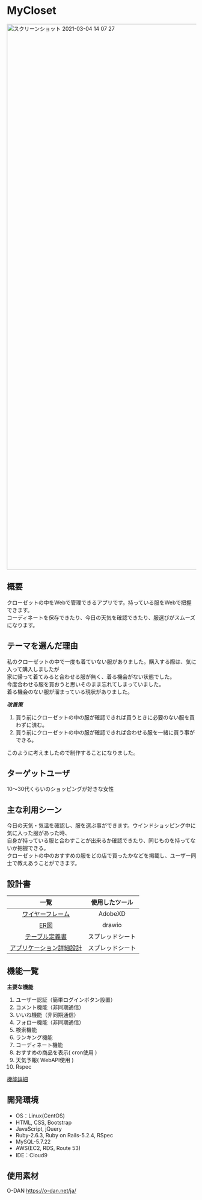 # MyCloset

<img width="1449" alt="スクリーンショット 2021-03-04 14 07 27" src="https://user-images.githubusercontent.com/66851090/109914308-06eca000-7cf3-11eb-8637-1119a54e2e91.png">

## 概要

クローゼットの中をWebで管理できるアプリです。持っている服をWebで把握できます。  
コーディネートを保存できたり、今日の天気を確認できたり、服選びがスムーズになります。

## テーマを選んだ理由

私のクローゼットの中で一度も着ていない服がありました。購入する際は、気に入って購入しましたが  
家に帰って着てみると合わせる服が無く、着る機会がない状態でした。  
今度合わせる服を買おうと思いそのまま忘れてしまっていました。  
着る機会のない服が溜まっている現状がありました。  

***改善策***
1. 買う前にクローゼットの中の服が確認できれば買うときに必要のない服を買わずに済む。
1. 買う前にクローゼットの中の服が確認できれば合わせる服を一緒に買う事ができる。

このように考えましたので制作することになりました。

## ターゲットユーザ

10〜30代くらいのショッピングが好きな女性

## 主な利用シーン
今日の天気・気温を確認し、服を選ぶ事ができます。ウインドショッピング中に気に入った服があった時、  
自身が持っている服と合わすことが出来るか確認できたり、同じものを持ってないか把握できる。  
クローゼットの中のおすすめの服をどの店で買ったかなどを掲載し、ユーザー同士で教えあうことができます。  

## 設計書
| 一覧 | 使用したツール |
|:-----------:|:------------:|
| [ワイヤーフレーム](https://xd.adobe.com/view/e86a3f4f-e31e-469a-8532-e0df241d5585-bd39/) | AdobeXD|
| [ER図](https://app.diagrams.net/#G1ciL2UjRAVujDVFKF2kFhLc84BEua-1P9) | drawio |
| [テーブル定義書](https://docs.google.com/spreadsheets/d/1ZDqj3qq5zncNYNZmOahXYLYmWQqtLxjFxLruldG2CU0/edit?usp=sharing) | スプレッドシート |
| [アプリケーション詳細設計](https://docs.google.com/spreadsheets/d/1FinqAkHowUu_CVKUsqRTsY3JZBOoBqONf_JNxL1l67k/edit#gid=0) | スプレッドシート |

## 機能一覧
**主要な機能**

1. ユーザー認証（簡単ログインボタン設置）
1. コメント機能（非同期通信）
1. いいね機能（非同期通信）
1. フォロー機能（非同期通信）
1. 検索機能
1. ランキング機能
1. コーディネート機能
1. おすすめの商品を表示( cron使用 )
1. 天気予報( WebAPI使用 )
1. Rspec

[機能詳細](https://docs.google.com/spreadsheets/d/1NbPF5B69iJEW0Z0_ILl9c5klG89ri9GAAvSrNYTnAcM/edit#gid=0)

## 開発環境
- OS：Linux(CentOS)
- HTML, CSS, Bootstrap
- JavaScript, jQuery
- Ruby-2.6.3, Ruby on Rails-5.2.4, RSpec
- MySQL-5.7.22
- AWS(EC2, RDS, Route 53)
- IDE：Cloud9

## 使用素材
O-DAN https://o-dan.net/ja/